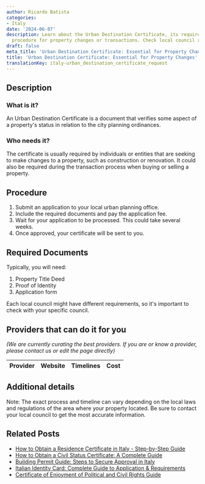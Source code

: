 ```yaml
---
author: Ricardo Batista
categories:
- Italy
date: '2024-06-07'
description: Learn about the Urban Destination Certificate, its requirements, and
  procedure for property changes or transactions. Check local council requirements.
draft: false
meta_title: 'Urban Destination Certificate: Essential for Property Changes'
title: 'Urban Destination Certificate: Essential for Property Changes'
translationKey: italy-urban_destination_certificate_request
---
```


## Description
### What is it?

An Urban Destination Certificate is a document that verifies some aspect of a property's status in relation to the city planning ordinances.

### Who needs it?
The certificate is usually required by individuals or entities that are seeking to make changes to a property, such as construction or renovation. It could also be required during the transaction process when buying or selling a property.

## Procedure

1. Submit an application to your local urban planning office.
2. Include the required documents and pay the application fee.
3. Wait for your application to be processed. This could take several weeks.
4. Once approved, your certificate will be sent to you.

## Required Documents

Typically, you will need:

1. Property Title Deed
2. Proof of Identity
3. Application form

Each local council might have different requirements, so it's important to check with your specific council.

## Providers that can do it for you

_(We are currently curating the best providers. If you are or know a provider, please contact us or edit the page directly)_

| Provider        |     Website     |     Timelines    |       Cost      |
| :-------------: | :-------------: |  :-------------: | :-------------: |

## Additional details
Note: The exact process and timeline can vary depending on the local laws and regulations of the area where your property located. Be sure to contact your local council to get the most accurate information.
## Related Posts

- [How to Obtain a Residence Certificate in Italy - Step-by-Step Guide](https://tramitit.com/guides/italy/residence_certificate_request/)
- [How to Obtain a Civil Status Certificate: A Complete Guide](https://tramitit.com/guides/italy/civil_status_certificate/)
- [Building Permit Guide: Steps to Secure Approval in Italy](https://tramitit.com/guides/italy/building_permit_request/)
- [Italian Identity Card: Complete Guide to Application & Requirements](https://tramitit.com/guides/italy/identity_card_request/)
- [Certificate of Enjoyment of Political and Civil Rights Guide](https://tramitit.com/guides/italy/certificate_of_civil_rights_enjoyment_request/)